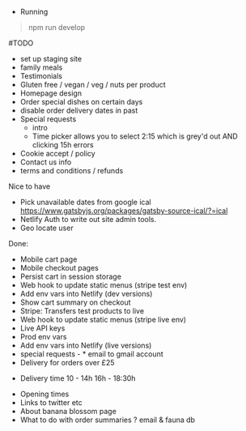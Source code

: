 * Running

> npm run develop


#TODO

* set up staging site
* family meals
* Testimonials
* Gluten free / vegan / veg / nuts per product
* Homepage design
* Order special dishes on certain days
* disable order delivery dates in past
* Special requests
  - intro 
  * Time picker allows you to select 2:15 which is grey'd out AND clicking 15h errors
* Cookie accept / policy
* Contact us info
* terms and conditions / refunds

Nice to have
* Pick unavailable dates from google ical https://www.gatsbyjs.org/packages/gatsby-source-ical/?=ical
* Netlify Auth to write out site admin tools.
* Geo locate user

Done:
* Mobile cart page
* Mobile checkout pages
* Persist cart in session storage
* Web hook to update static menus (stripe test env)
* Add env vars into Netlify (dev versions)
* Show cart summary on checkout
* Stripe: Transfers test products to live
* Web hook to update static menus (stripe live env)
* Live API keys
* Prod env vars
* Add env vars into Netlify (live versions)
* special requests  -   * email to gmail account
* Delivery for orders over £25
- Delivery time 10 - 14h 16h - 18:30h
* Opening times
* Links to twitter etc
* About banana blossom page
* What to do with order summaries ? email & fauna db
